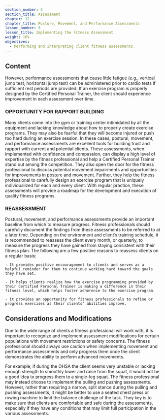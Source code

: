 ```yaml
---
section_number: 4
section_title: Assessment
chapter: 12
chapter_title: Posture, Movement, and Performance Assessments
lesson_number: 5
lesson_title: Implementing the Fitness Assessment
weight: 16%
objectives:
  - Performing and interpreting client fitness assessments.
---
```


## Content
However, performance assessments that cause little fatigue (e.g., vertical jump test, horizontal jump test) can be administered prior to cardio tests if sufficient rest periods are provided. If an exercise program is properly designed by the Certified Personal Trainer, the client should experience improvement in each assessment over time.

### OPPORTUNITY FOR RAPPORT BUILDING

Many clients come into the gym or training center intimidated by all the equipment and lacking knowledge about how to properly create exercise programs. They may also be fearful that they will become injured or push too hard during an exercise session. In these cases, postural, movement, and performance assessments are excellent tools for building trust and rapport with current and potential clients. These assessments, when implemented with confidence and compassion, can display a high level of expertise by the fitness professional and help a Certified Personal Trainer stand out among the competition. They also open the door for the fitness professional to discuss potential movement impairments and opportunities for improvements in posture and movement. Further, they help the fitness professional to carefully design an exercise program that is uniquely individualized for each and every client. With regular practice, these assessments will provide a roadmap for the development and execution of quality fitness programs.

### REASSESSMENT

Postural, movement, and performance assessments provide an important baseline from which to measure progress. Fitness professionals should carefully document the findings from these assessments to be referred to at a later time. Depending on the environment and client’s training schedule, it is recommended to reassess the client every month, or quarterly, to measure the progress they have gained from staying consistent with their fitness plan. The following are a few positive reasons to reassess clients on a regular basis:

	- It provides positive encouragement to clients and serves as a helpful reminder for them to continue working hard toward the goals they have set.

	- It helps clients realize how the exercise programming provided by their Certified Personal Trainer is making a difference in their fitness level, which helps foster adherence to the exercise program.

	- It provides an opportunity for fitness professionals to refine or progress exercises as their clients’ abilities improve.

## Considerations and Modifications

Due to the wide range of clients a fitness professional will work with, it is important to recognize and implement assessment modifications for certain populations with movement restrictions or safety concerns. The fitness professional should always use caution when implementing movement and performance assessments and only progress them once the client demonstrates the ability to perform advanced movements.

For example, if during the OHSA the client seems very unstable or lacking enough strength to smoothly lower and raise from the squat, it would not be a good idea to progress them to a single-leg squat. The fitness professional may instead choose to implement the pulling and pushing assessments. However, rather than requiring a narrow, split stance during the pulling and pushing assessments, it might be better to use a seated chest press or rowing machine to limit the balance challenge of the task. They key is to make sure that clients are comfortable and safe during the assessments, especially if they have any conditions that may limit full participation in the various assessments.
